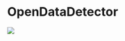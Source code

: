 # OpenDataDetector

[![](https://zenodo.org/badge/DOI/10.5281/zenodo.4674401.svg)](https://doi.org/10.5281/zenodo.4674401)
